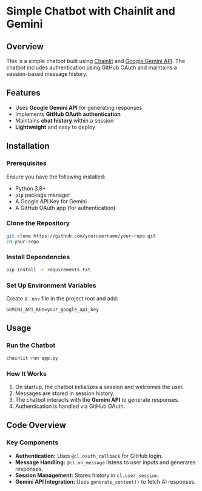 # Simple Chatbot with Chainlit and Gemini

## Overview
This is a simple chatbot built using [Chainlit](https://chainlit.io/) and [Google Gemini API](https://ai.google.dev/). The chatbot includes authentication using GitHub OAuth and maintains a session-based message history.

## Features
- Uses **Google Gemini API** for generating responses
- Implements **GitHub OAuth authentication**
- Maintains **chat history** within a session
- **Lightweight** and easy to deploy

## Installation

### Prerequisites
Ensure you have the following installed:
- Python 3.8+
- `pip` package manager
- A Google API Key for Gemini
- A GitHub OAuth app (for authentication)

### Clone the Repository
```sh
git clone https://github.com/yourusername/your-repo.git
cd your-repo
```

### Install Dependencies
```sh
pip install -r requirements.txt
```

### Set Up Environment Variables
Create a `.env` file in the project root and add:
```env
GEMINI_API_KEY=your_google_api_key
```

## Usage
### Run the Chatbot
```sh
chainlit run app.py
```

### How It Works
1. On startup, the chatbot initializes a session and welcomes the user.
2. Messages are stored in session history.
3. The chatbot interacts with the **Gemini API** to generate responses.
4. Authentication is handled via GitHub OAuth.

## Code Overview
### Key Components
- **Authentication:** Uses `@cl.oauth_callback` for GitHub login.
- **Message Handling:** `@cl.on_message` listens to user inputs and generates responses.
- **Session Management:** Stores history in `cl.user_session`.
- **Gemini API Integration:** Uses `generate_content()` to fetch AI responses.



